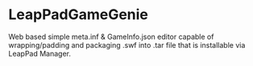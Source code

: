 # LeapPadGameGenie
Web based simple meta.inf &amp; GameInfo.json editor capable of wrapping/padding and packaging .swf into .tar file that is installable via LeapPad Manager.
